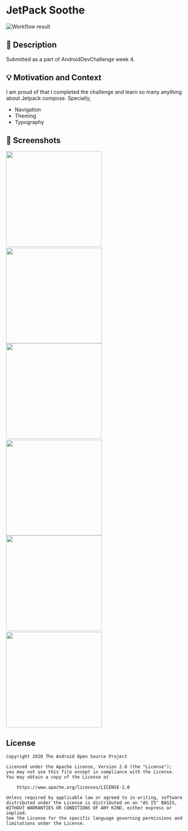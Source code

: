# JetPack Soothe

<!--- Replace <OWNER> with your Github Username and <REPOSITORY> with the name of your repository. -->
<!--- You can find both of these in the url bar when you open your repository in github. -->
![Workflow result](https://github.com/moinkhan-in/android-dev-challange-compose-w3/workflows/Check/badge.svg)


## :scroll: Description
<!--- Describe your app in one or two sentences -->
Submitted as a part of AndroidDevChallenge week 4.


## :bulb: Motivation and Context
<!--- Optionally point readers to interesting parts of your submission. -->
<!--- What are you especially proud of? -->
I am proud of that I completed the challenge and learn so many anything about Jetpack compose. Specially,
- Navigation 
- Theming
- Typography


## :camera_flash: Screenshots
<!-- You can add more screenshots here if you like -->
<img src="/results/screenshot_1.jpg" width="260">&emsp;<img src="/results/screenshot_2.jpg" width="260">
<img src="/results/screenshot_3.jpg" width="260">&emsp;<img src="/results/screenshot_4.jpg" width="260">
<img src="/results/screenshot_5.jpg" width="260">&emsp;<img src="/results/screenshot_6.jpg" width="260">

## License
```
Copyright 2020 The Android Open Source Project

Licensed under the Apache License, Version 2.0 (the "License");
you may not use this file except in compliance with the License.
You may obtain a copy of the License at

    https://www.apache.org/licenses/LICENSE-2.0

Unless required by applicable law or agreed to in writing, software
distributed under the License is distributed on an "AS IS" BASIS,
WITHOUT WARRANTIES OR CONDITIONS OF ANY KIND, either express or implied.
See the License for the specific language governing permissions and
limitations under the License.
```